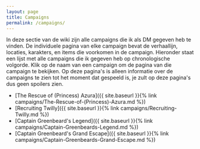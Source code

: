 ```yaml
---
layout: page
title: Campaigns
permalink: /campaigns/
---
```


In deze sectie van de wiki zijn alle campaigns die ik als DM gegeven heb te vinden. De individuele pagina van elke campaign bevat de verhaallijn, locaties, karakters, en items die voorkomen in de campaign. Hieronder staat een lijst met alle campaigns die ik gegeven heb op chronologische volgorde. Klik op de naam van een campaign om de pagina van die campaign te bekijken. Op deze pagina's is alleen informatie over de campaigns te zien tot het moment dat gespeeld is, je zult op deze pagina's dus geen spoilers zien.

* [The Rescue of (Princess) Azura]({{ site.baseurl }}{% link campaigns/The-Rescue-of-(Princess)-Azura.md %})
* [Recruiting Twilly]({{ site.baseurl }}{% link campaigns/Recruiting-Twilly.md %})
* [Captain Greenbeard's Legend]({{ site.baseurl }}{% link campaigns/Captain-Greenbeards-Legend.md %})
* [Captain Greenbeard's Grand Escape]({{ site.baseurl }}{% link campaigns/Captain-Greenbeards-Grand-Escape.md %})
